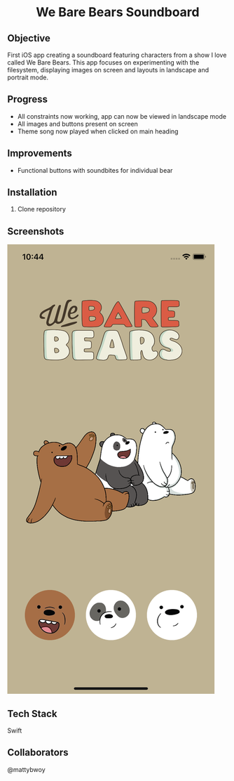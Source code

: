 <h1 align="center">

We Bare Bears Soundboard

</h1>

## Objective
First iOS app creating a soundboard featuring characters from a show I love called We Bare Bears.
This app focuses on experimenting with the filesystem, displaying images on screen and layouts in landscape and portrait mode.

## Progress
- All constraints now working, app can now be viewed in landscape mode
- All images and buttons present on screen
- Theme song now played when clicked on main heading

## Improvements
- Functional buttons with soundbites for individual bear


## Installation

1. Clone repository


## Screenshots
![homeScreen](Documentation/homeScreen.png)

## Tech Stack
Swift

## Collaborators
@mattybwoy
